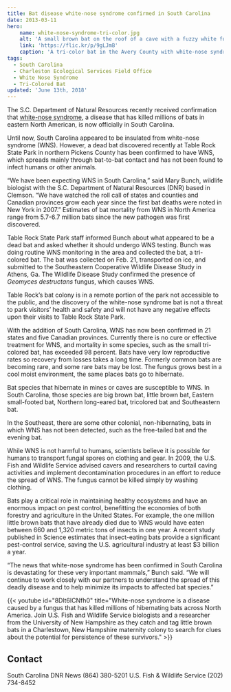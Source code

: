 ```yaml
---
title: Bat disease white-nose syndrome confirmed in South Carolina
date: 2013-03-11
hero:
    name: white-nose-syndrome-tri-color.jpg
    alt: 'A small brown bat on the roof of a cave with a fuzzy white fungus on its nose.'
    link: 'https://flic.kr/p/9gLJmB'
    caption: 'A tri-color bat in the Avery County with white-nose syndrome. Photo by Gabrielle Graeter, NCWRC.'
tags:
  - South Carolina
  - Charleston Ecological Services Field Office
  - White Nose Syndrome
  - Tri-Colored Bat
updated: 'June 13th, 2018'
---
```


The S.C. Department of Natural Resources recently received confirmation that [white-nose syndrome](http://www.whitenosesyndrome.org/), a disease that has killed millions of bats in eastern North American, is now officially in South Carolina.

Until now, South Carolina appeared to be insulated from white-nose syndrome (WNS). However, a dead bat discovered recently at Table Rock State Park in northern Pickens County has been confirmed to have WNS, which spreads mainly through bat-to-bat contact and has not been found to infect humans or other animals.

“We have been expecting WNS in South Carolina,” said Mary Bunch, wildlife biologist with the S.C. Department of Natural Resources (DNR) based in Clemson. “We have watched the roll call of states and counties and Canadian provinces grow each year since the first bat deaths were noted in New York in 2007.” Estimates of bat mortality from WNS in North America range from 5.7-6.7 million bats since the new pathogen was first discovered.

Table Rock State Park staff informed Bunch about what appeared to be a dead bat and asked whether it should undergo WNS testing. Bunch was doing routine WNS monitoring in the area and collected the bat, a tri-colored bat. The bat was collected on Feb. 21, transported on ice, and submitted to the Southeastern Cooperative Wildlife Disease Study in Athens, Ga. The Wildlife Disease Study confirmed the presence of *Geomyces destructans* fungus, which causes WNS.

Table Rock’s bat colony is in a remote portion of the park not accessible to the public, and the discovery of the white-nose syndrome bat is not a threat to park visitors’ health and safety and will not have any negative effects upon their visits to Table Rock State Park.

With the addition of South Carolina, WNS has now been confirmed in 21 states and five Canadian provinces.
Currently there is no cure or effective treatment for WNS, and mortality in some species, such as the small tri-colored bat, has exceeded 98 percent. Bats have very low reproductive rates so recovery from losses takes a long time. Formerly common bats are becoming rare, and some rare bats may be lost. The fungus grows best in a cool moist environment, the same places bats go to hibernate.

Bat species that hibernate in mines or caves are susceptible to WNS. In South Carolina, those species are big brown bat, little brown bat, Eastern small-footed bat, Northern long-eared bat, tricolored bat and Southeastern bat.

In the Southeast, there are some other colonial, non-hibernating, bats in which WNS has not been detected, such as the free-tailed bat and the evening bat.

While WNS is not harmful to humans, scientists believe it is possible for humans to transport fungal spores on clothing and gear. In 2009, the U.S. Fish and Wildlife Service advised cavers and researchers to curtail caving activities and implement decontamination procedures in an effort to reduce the spread of WNS. The fungus cannot be killed simply by washing clothing.

Bats play a critical role in maintaining healthy ecosystems and have an enormous impact on pest control, benefitting the economies of both forestry and agriculture in the United States. For example, the one million little brown bats that have already died due to WNS would have eaten between 660 and 1,320 metric tons of insects in one year. A recent study published in Science estimates that insect-eating bats provide a significant pest-control service, saving the U.S. agricultural industry at least $3 billion a year.

“The news that white-nose syndrome has been confirmed in South Carolina is devastating for these very important mammals,” Bunch said. “We will continue to work closely with our partners to understand the spread of this deadly disease and to help minimize its impacts to affected bat species.”

{{< youtube id="8Dlt6lCNfh0" title="White-nose syndrome is a disease caused by a fungus that has killed millions of hibernating bats across North America. Join U.S. Fish and Wildlife Service biologists and a researcher from the University of New Hampshire as they catch and tag little brown bats in a Charlestown, New Hampshire maternity colony to search for clues about the potential for persistence of these survivors." >}}

## Contact

South Carolina DNR News (864) 380-5201
U.S. Fish & Wildlife Service (202) 734-8452
